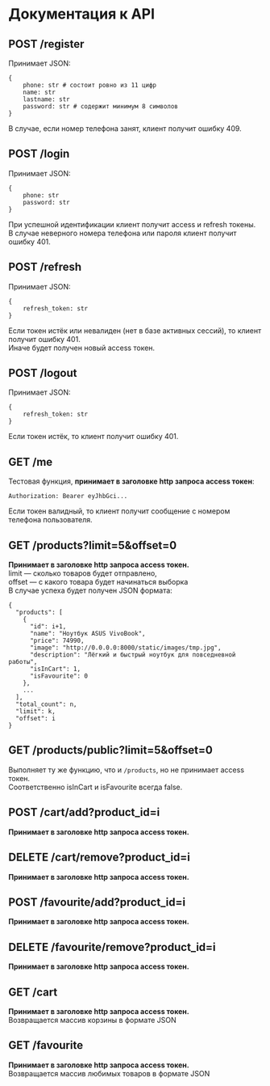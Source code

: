 # Документация к API
## POST /register
Принимает JSON:
```
{
	phone: str # состоит ровно из 11 цифр
	name: str
	lastname: str
	password: str # содержит минимум 8 символов
}
```
В случае, если номер телефона занят, клиент получит ошибку 409.
## POST /login
Принимает JSON:
```
{
	phone: str
	password: str
}
```
При успешной идентификации клиент получит access и refresh токены.  
В случае неверного номера телефона или пароля клиент получит ошибку 401.
## POST /refresh
Принимает JSON:
```
{
	refresh_token: str
}
```
Если токен истёк или невалиден (нет в базе активных сессий), то клиент получит ошибку 401.  
Иначе будет получен новый access токен.
## POST /logout
Принимает JSON:
```
{
	refresh_token: str
}
```
Если токен истёк, то клиент получит ошибку 401.
## GET /me
Тестовая функция, **принимает в заголовке http запроса access токен**:
```
Authorization: Bearer eyJhbGci...
```
Если токен валидный, то клиент получит сообщение с номером телефона пользователя.
## GET /products?limit=5&offset=0
**Принимает в заголовке http запроса access токен.**  
limit — сколько товаров будет отправлено,  
offset — с какого товара будет начинаться выборка  
В случае успеха будет получен JSON формата:
```
{
  "products": [
    {
      "id": i+1,
      "name": "Ноутбук ASUS VivoBook",
      "price": 74990,
      "image": "http://0.0.0.0:8000/static/images/tmp.jpg",
      "description": "Лёгкий и быстрый ноутбук для повседневной работы",
      "isInCart": 1,
      "isFavourite": 0
    },
    ...
  ],
  "total_count": n,
  "limit": k,
  "offset": i
}
```
## GET /products/public?limit=5&offset=0
Выполняет ту же функцию, что и `/products`, но не принимает access токен.  
Соответственно isInCart и isFavourite всегда false.
## POST /cart/add?product_id=i
**Принимает в заголовке http запроса access токен.**  
## DELETE /cart/remove?product_id=i
**Принимает в заголовке http запроса access токен.**  
## POST /favourite/add?product_id=i
**Принимает в заголовке http запроса access токен.**  
## DELETE /favourite/remove?product_id=i
**Принимает в заголовке http запроса access токен.**  
## GET /cart
**Принимает в заголовке http запроса access токен.**  
Возвращается массив корзины в формате JSON
## GET /favourite
**Принимает в заголовке http запроса access токен.**  
Возвращается массив любимых товаров в формате JSON